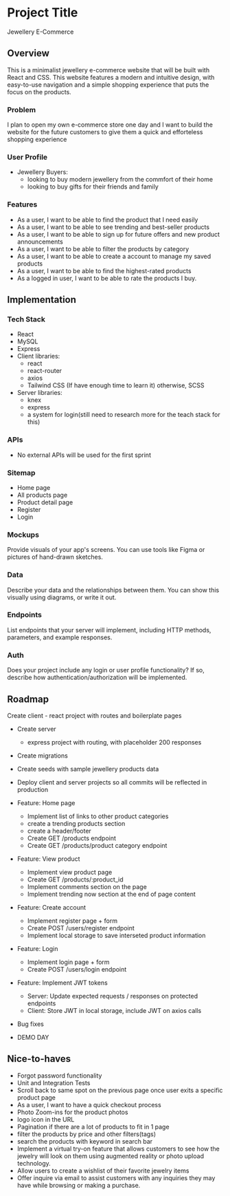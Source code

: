 # Project Title

Jewellery E-Commerce

## Overview

This is a minimalist jewellery e-commerce website that will be built with React and CSS. This website features a modern and intuitive design, with easy-to-use navigation and a simple shopping experience that puts the focus on the products.

### Problem

I plan to open my own e-commerce store one day and I want to build the website for the future customers to give them a quick and efforteless shopping experience

### User Profile

- Jewellery Buyers:
  - looking to buy modern jewellery from the commfort of their home
  - looking to buy gifts for their friends and family

### Features

- As a user, I want to be able to find the product that I need easily
- As a user, I want to be able to see trending and best-seller products
- As a user, I want to be able to sign up for future offers and new product announcements
- As a user, I want to be able to filter the products by category
- As a user, I want to be able to create a account to manage my saved products
- As a user, I want to be able to find the highest-rated products
- As a logged in user, I want to be able to rate the products I buy.

## Implementation

### Tech Stack

- React
- MySQL
- Express
- Client libraries:
  - react
  - react-router
  - axios
  - Tailwind CSS (If have enough time to learn it) otherwise, SCSS
- Server libraries:
  - knex
  - express
  - a system for login(still need to research more for the teach stack for this)

### APIs

- No external APIs will be used for the first sprint

### Sitemap

- Home page
- All products page
- Product detail page
- Register
- Login

### Mockups

Provide visuals of your app's screens. You can use tools like Figma or pictures of hand-drawn sketches.

### Data

Describe your data and the relationships between them. You can show this visually using diagrams, or write it out.

### Endpoints

List endpoints that your server will implement, including HTTP methods, parameters, and example responses.

### Auth

Does your project include any login or user profile functionality? If so, describe how authentication/authorization will be implemented.

## Roadmap

Create client - react project with routes and boilerplate pages

- Create server

  - express project with routing, with placeholder 200 responses

- Create migrations

- Create seeds with sample jewellery products data

- Deploy client and server projects so all commits will be reflected in production

- Feature: Home page

  - Implement list of links to other product categories
  - create a trending products section
  - create a header/footer
  - Create GET /products endpoint
  - Create GET /products/product category endpoint

- Feature: View product

  - Implement view product page
  - Create GET /products/:product_id
  - Implement comments section on the page
  - Implement trending now section at the end of page content

- Feature: Create account

  - Implement register page + form
  - Create POST /users/register endpoint
  - Implement local storage to save interseted product information

- Feature: Login

  - Implement login page + form
  - Create POST /users/login endpoint

- Feature: Implement JWT tokens

  - Server: Update expected requests / responses on protected endpoints
  - Client: Store JWT in local storage, include JWT on axios calls

- Bug fixes

- DEMO DAY

## Nice-to-haves

- Forgot password functionality
- Unit and Integration Tests
- Scroll back to same spot on the previous page once user exits a specific product page
- As a user, I want to have a quick checkout process
- Photo Zoom-ins for the product photos
- logo icon in the URL
- Pagination if there are a lot of products to fit in 1 page
- filter the products by price and other filters(tags)
- search the products with keyword in search bar
- Implement a virtual try-on feature that allows customers to see how the jewelry will look on them using augmented reality or photo upload technology.
- Allow users to create a wishlist of their favorite jewelry items
- Offer inquire via email to assist customers with any inquiries they may have while browsing or making a purchase.

